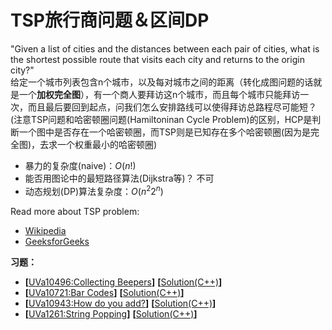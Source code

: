 # TSP旅行商问题＆区间DP
"Given a list of cities and the distances between each pair of cities, what is the shortest possible route that visits each city and returns to the origin city?"  
给定一个城市列表包含n个城市，以及每对城市之间的距离（转化成图问题的话就是一个**加权完全图**），有一个商人要拜访这n个城市，而且每个城市只能拜访一次，而且最后要回到起点，问我们怎么安排路线可以使得拜访总路程尽可能短？   
(注意TSP问题和哈密顿圈问题(Hamiltoninan Cycle Problem)的区别，HCP是判断一个图中是否存在一个哈密顿圈，而TSP则是已知存在多个哈密顿圈(因为是完全图)，去求一个权重最小的哈密顿圈)  
* 暴力的复杂度(naive)：$O(n!)$
* 能否用图论中的最短路径算法(Dijkstra等)？ 不可
* 动态规划(DP)算法复杂度：$O(n^2 2^n)$



Read more about TSP problem:  
* [Wikipedia](https://en.wikipedia.org/wiki/Travelling_salesman_problem)
* [GeeksforGeeks](https://www.geeksforgeeks.org/travelling-salesman-problem-set-1/)


**习题：**  
* **[**[UVa10496:Collecting Beepers](https://vjudge.net/problem/UVA-10496)**]** **[**[Solution(C++)]()**]**
* **[**[UVa10721:Bar Codes](https://vjudge.net/problem/UVA-10721)**]** **[**[Solution(C++)]()**]**
* **[**[UVa10943:How do you add?](https://vjudge.net/problem/UVA-10943)**]** **[**[Solution(C++)]()**]**
* **[**[UVa1261:String Popping](https://vjudge.net/problem/UVA-1261)**]** **[**[Solution(C++)]()**]**
